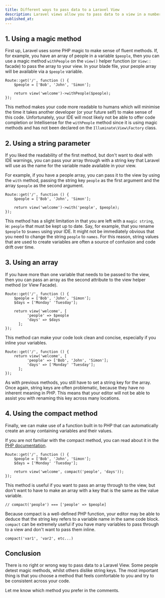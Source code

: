 ```yaml
---
title: Different ways to pass data to a Laravel View
description: Laravel views allow you to pass data to a view in a number of different ways. In this article, I'll go over four methods and describe the pros and cons for each one. 
published_at:
---
```

## 1. Using a magic method

First up, Laravel uses some PHP magic to make sense of fluent methods. If, for example, you have an array of people in a variable `$people`, then you can use a magic method `withPeople` on the `view()` helper function (or `View::` facade) to pass the array to your view. In your blade file, your people array will be available via a `$people` variable.

```
Route::get('/', function () {
    $people = ['Bob', 'John', 'Simon'];

    return view('welcome')->withPeople($people);
});
```

This method makes your code more readable to humans which will minimise the time it takes another developer (or your future self) to make sense of this code. Unfortunately, your IDE will most likely not be able to offer code completion or Intellisense for the `withPeople` method since it is using magic methods and has not been declared on the `Illuminate\View\Factory` class.

## 2. Using a string parameter

If you liked the readability of the first method, but don't want to deal with IDE warnings, you can pass your array through with a string key that Laravel will use as the name for the variable made available in your view.

For example, if you have a people array, you can pass it to the view by using the `with` method, passing the string key `people` as the first argument and the array `$people` as the second argument.

```
Route::get('/', function () {
    $people = ['Bob', 'John', 'Simon'];

	return view('welcome')->with('people', $people);
});
```

This method has a slight limitation in that you are left with a `magic string`, ie: `people` that must be kept up to date. Say, for example, that you rename `$people` to `$names` using your IDE. It might not be immediately obvious that you need to change the string `people` to `names`. For this reason, string values that are used to create variables are often a source of confusion and code drift over time.  

## 3. Using an array

If you have more than one variable that needs to be passed to the view, then you can pass an array as the second attribute to the view helper method (or View Facade).

```
Route::get('/', function () {
    $people = ['Bob', 'John', 'Simon'];
    $days = ['Monday' 'Tuesday'];

    return view('welcome', [
	      'people' => $people
	      'days' => $days
	  ];
});
```

This method can make your code look clean and concise, especially if you inline your variables.

```
Route::get('/', function () {
    return view('welcome', [
	      'people' => ['Bob', 'John', 'Simon'];
	      'days' => ['Monday' 'Tuesday'];
	  ];
});
```

As with previous methods, you still have to set a string key for the array. Once again, string keys are often problematic, because they have no inherent meaning in PHP. This means that your editor will not be able to assist you with renaming this key across many locations.

## 4. Using the compact method

Finally, we can make use of a function built in to PHP that can automatically create an array containing variables and their values.

If you are not familiar with the compact method, you can read about it in the [PHP documentation](https://www.php.net/manual/en/function.compact.php).

```
Route::get('/', function () {
    $people = ['Bob', 'John', 'Simon'];
    $days = ['Monday' 'Tuesday'];

    return view('welcome', compact('people', 'days'));
});
```

This method is useful if you want to pass an array through to the view, but don't want to have to make an array with a key that is the same as the value variable. 

```
// compact('people') === ['people' => $people]
```

Because compact is a well-defined PHP function, your editor may be able to deduce that the string key refers to a variable name in the same code block. `compact` can be extremely useful if you have many variables to pass through to a view and don't want to pass them inline.

```
compact('var1', 'var2', etc...)
```

## Conclusion 

There is no right or wrong way to pass data to a Laravel View. Some people detest magic methods, whilst others dislike string keys. The most important thing is that you choose a method that feels comfortable to you and try to be consistent across your code.

Let me know which method you prefer in the comments.
